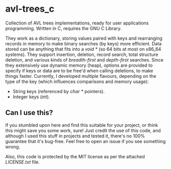# avl-trees_c
Collection of AVL trees implementations, ready for user applications programming. Written in C, requires the GNU C Library.

They work as a dictionary, storing values paired with keys and rearranging records in memory to make binary searches (by keys) more efficient. Data stored can be anything that fits into a _void *_ (so 64 bits at most on x86_64 systems). They support insertion, deletion, record search, total structure deletion, and various kinds of *breadth-first* and *depth-first* searches. Since they extensively use dynamic memory (heap), options are provided to specify if keys or data are to be free'd when calling deletions, to make things faster. Currently, I developed multiple flavours, depending on the type of the key (which influences comparisons and memory usage):

- String keys (referenced by _char *_ pointers).
- Integer keys (*int*).

## Can I use this?

If you stumbled upon here and find this suitable for your project, or think this might save you some work, sure!
Just credit the use of this code, and although I used this stuff in projects and tested it, there's no 100% guarantee that it's bug-free. Feel free to open an issue if you see something wrong.

Also, this code is protected by the MIT license as per the attached *LICENSE.txt* file.